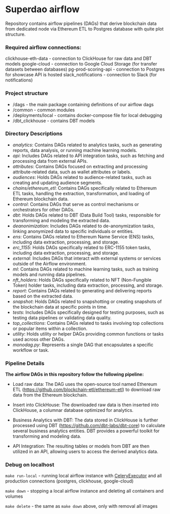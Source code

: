 # Superdao airflow

Repository contains airflow pipelines (DAGs) that derive blockchain data from dedicated node
via Ethereum ETL to Postgres database with quite plot structure.

### Required airflow connections:
clickhouse-eth-data - connection to ClickHouse for raw data and DBT models
google-cloud - connection to Google Cloud Storage (for transfer datasets between databases)
pg-prod-scoring-api - connection to Postgres for showcase API is hosted
slack_notifications - connection to Slack (for notifications)

### Project structure

- /dags - the main package containing definitions of our airflow dags
- /common - common modules
- /deployments/local - contains docker-compose file for local debugging 
- /dbt_clickhouse - contains DBT models

### Directory Descriptions
- _analytics_: Contains DAGs related to analytics tasks, such as generating reports, data analysis, or running machine learning models.
- _api_: Includes DAGs related to API integration tasks, such as fetching and processing data from external APIs.
- _attributes_: Contains DAGs focused on extracting and processing attribute-related data, such as wallet attributes or labels.
- _audiences_: Holds DAGs related to audience-related tasks, such as creating and updating audience segments.
- _chains/ethereum_etl_: Contains DAGs specifically related to Ethereum ETL tasks, handling the extraction, transformation, and loading of Ethereum blockchain data.
- _control_: Contains DAGs that serve as control mechanisms or orchestrators for other DAGs.
- _dbt_: Holds DAGs related to DBT (Data Build Tool) tasks, responsible for transforming and modeling the extracted data.
- _deanonimization_: Includes DAGs related to de-anonymization tasks, linking anonymized data to specific individuals or entities.
- _ens_: Contains DAGs related to Ethereum Name Service (ENS) tasks, including data extraction, processing, and storage.
- _erc_1155_: Holds DAGs specifically related to ERC-1155 token tasks, including data extraction, processing, and storage.
- _external_: Includes DAGs that interact with external systems or services outside of the Airflow environment.
- _ml_: Contains DAGs related to machine learning tasks, such as training models and running data pipelines.
- _nft_holders_: Holds DAGs specifically related to NFT (Non-Fungible Token) holder tasks, including data extraction, processing, and storage.
- _report_: Contains DAGs related to generating and delivering reports based on the extracted data.
- _snapshot_: Holds DAGs related to snapshotting or creating snapshots of the blockchain data at specific points in time.
- _tests_: Includes DAGs specifically designed for testing purposes, such as testing data pipelines or validating data quality.
- _top_collections_: Contains DAGs related to tasks involving top collections or popular items within a collection.
- _utility_: Holds utility or helper DAGs providing common functions or tasks used across other DAGs.
- _monodag.py_: Represents a single DAG that encapsulates a specific workflow or task.

### Pipeline Details
**The airflow DAGs in this repository follow the following pipeline:**

- Load raw data: The DAG uses the open-source tool named Ethereum ETL (https://github.com/blockchain-etl/ethereum-etl) to download raw data from the Ethereum blockchain.

- Insert into ClickHouse: The downloaded raw data is then inserted into ClickHouse, a columnar database optimized for analytics.

- Business Analytics with DBT: The data stored in ClickHouse is further processed using DBT (https://github.com/dbt-labs/dbt-core) to calculate several business analytics entities. DBT provides a powerful toolkit for transforming and modeling data.

- API Integration: The resulting tables or models from DBT are then utilized in an API, allowing users to access the derived analytics data.


### Debug on localhost

`make run-local` - running local airflow instance with [CeleryExecutor](https://airflow.apache.org/docs/apache-airflow/stable/core-concepts/executor/celery.html) and all production connections (postgres, clickhouse, google-cloud)

`make down` - stopping a local airflow instance and deleting all containers and volumes

`make delete` - the same as `make down` above, only with removal all images


